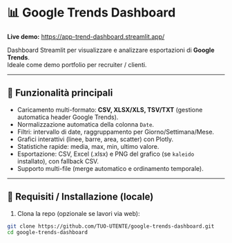 # 📊 Google Trends Dashboard

**Live demo:** https://app-trend-dashboard.streamlit.app/  <!-- Sostituisci con il tuo link live, se disponibile -->

Dashboard Streamlit per visualizzare e analizzare esportazioni di **Google Trends**.  
Ideale come demo portfolio per recruiter / clienti.

---

## 🚀 Funzionalità principali
- Caricamento multi-formato: **CSV, XLSX/XLS, TSV/TXT** (gestione automatica header Google Trends).  
- Normalizzazione automatica della colonna `Date`.  
- Filtri: intervallo di date, raggruppamento per Giorno/Settimana/Mese.  
- Grafici interattivi (linee, barre, area, scatter) con Plotly.  
- Statistiche rapide: media, max, min, ultimo valore.  
- Esportazione: CSV, Excel (.xlsx) e PNG del grafico (se `kaleido` installato), con fallback CSV.  
- Supporto multi-file (merge automatico e ordinamento temporale).

---

## 🔧 Requisiti / Installazione (locale)
1. Clona la repo (opzionale se lavori via web):
```bash
git clone https://github.com/TUO-UTENTE/google-trends-dashboard.git
cd google-trends-dashboard

